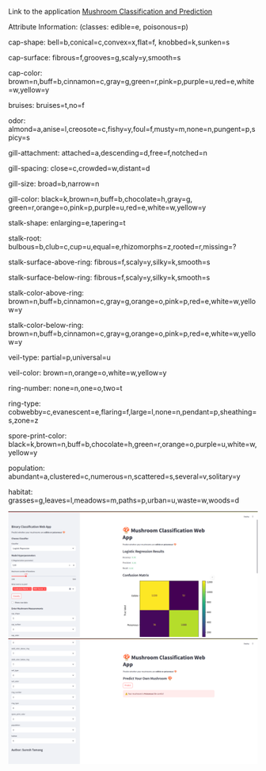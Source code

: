Link to the application
[Mushroom Classification and Prediction](https://mushroom-prediction-st.streamlit.app/)

Attribute Information: (classes: edible=e, poisonous=p)

cap-shape: bell=b,conical=c,convex=x,flat=f, knobbed=k,sunken=s

cap-surface: fibrous=f,grooves=g,scaly=y,smooth=s

cap-color: brown=n,buff=b,cinnamon=c,gray=g,green=r,pink=p,purple=u,red=e,white=w,yellow=y

bruises: bruises=t,no=f

odor: almond=a,anise=l,creosote=c,fishy=y,foul=f,musty=m,none=n,pungent=p,spicy=s

gill-attachment: attached=a,descending=d,free=f,notched=n

gill-spacing: close=c,crowded=w,distant=d

gill-size: broad=b,narrow=n

gill-color: black=k,brown=n,buff=b,chocolate=h,gray=g, green=r,orange=o,pink=p,purple=u,red=e,white=w,yellow=y

stalk-shape: enlarging=e,tapering=t

stalk-root: bulbous=b,club=c,cup=u,equal=e,rhizomorphs=z,rooted=r,missing=?

stalk-surface-above-ring: fibrous=f,scaly=y,silky=k,smooth=s

stalk-surface-below-ring: fibrous=f,scaly=y,silky=k,smooth=s

stalk-color-above-ring: brown=n,buff=b,cinnamon=c,gray=g,orange=o,pink=p,red=e,white=w,yellow=y

stalk-color-below-ring: brown=n,buff=b,cinnamon=c,gray=g,orange=o,pink=p,red=e,white=w,yellow=y

veil-type: partial=p,universal=u

veil-color: brown=n,orange=o,white=w,yellow=y
<!-- @import "[TOC]" {cmd="toc" depthFrom=1 depthTo=6 orderedList=false} -->


ring-number: none=n,one=o,two=t

ring-type: cobwebby=c,evanescent=e,flaring=f,large=l,none=n,pendant=p,sheathing=s,zone=z

spore-print-color: black=k,brown=n,buff=b,chocolate=h,green=r,orange=o,purple=u,white=w,yellow=y

population: abundant=a,clustered=c,numerous=n,scattered=s,several=v,solitary=y

habitat: grasses=g,leaves=l,meadows=m,paths=p,urban=u,waste=w,woods=d

![Alt Text](assets/Screenshot%20from%202025-04-27%2019-28-53.png)
![Alt Text](assets/Screenshot%20from%202025-04-27%2019-31-36.png)
